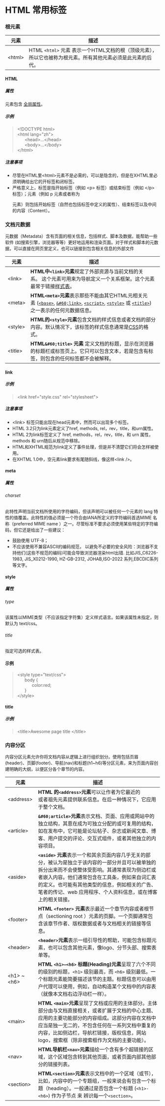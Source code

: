# HTML 常用标签

### 根元素
元素 | 描述
-------|-------
&#60;html> | HTML `<html>` 元素 表示一个HTML文档的根（顶级元素），所以它也被称为根元素。所有其他元素必须是此元素的后代。

#### HTML
##### 属性
元素包含 [全局属性](https://developer.mozilla.org/zh-CN/docs/Web/HTML/Global_attributes)。

##### 示例
> &#60;!DOCTYPE html><br>
  &#60;html lang="zh"><br>
&nbsp;&nbsp;&nbsp;&nbsp;&nbsp;&nbsp;&#60;head>...&#60;/head><br>
   &nbsp;&nbsp;&nbsp;&nbsp;&nbsp;&nbsp;&#60;body>...&#60;/body><br>
&#60;/html>


##### 注意事项
* 尽管在HTML里&#60;html>元素不是必需的，可以是隐含的，但是在XHTML里必须明确给出它的开标签和闭标签。
* 严格意义上，标签是指开始标签（例如 &#60;p> 标签）或结束标签（例如 &#60;/p> 标签）；元素（例如 p 元素或者称为<p>元素）则包括开始标签（自然也包括标签中定义的属性）、结束标签以及中间的内容（Content）。

### 文档元数据
元数据（Metadata）含有页面的相关信息，包括样式、脚本及数据，能帮助一些软件 (如搜索引擎，浏览器等等）更好地运用和渲染页面。对于样式和脚本的元数据，可以直接在网页里定义，也可以链接到包含相关信息的外部文件

元素 | 描述
-------|-------
&#60;link> | **HTML中`<link>`元素**规定了外部资源与当前文档的关系。 这个元素可用来为导航定义一个关系框架。这个元素最常于链接[样式表](https://developer.mozilla.org/zh-CN/docs/Glossary/CSS)。
&#60;meta> | **HTML`<meta>`元素**表示那些不能由其它HTML元相关元素 ([`<base>`](https://developer.mozilla.org/zh-CN/docs/Web/HTML/Element/base "HTML <base> 元素 指定用于一个文档中包含的所有相对URL的基本URL。一份中只能有一个<base>元素。"), [`&#60;link>`](https://developer.mozilla.org/zh-CN/docs/Web/HTML/Element/link "HTML 中&#60;link>元素规定了外部资源与当前文档的关系。 这个元素可用来为导航定义一个关系框架。这个元素最常于链接样式表。"), [`<script>`](https://developer.mozilla.org/zh-CN/docs/Web/HTML/Element/script "HTML <script> 元素用于嵌入或引用可执行脚本。"), [`<style>`](https://developer.mozilla.org/zh-CN/docs/Web/HTML/Element/style "HTML的<style>元素包含文档的样式信息或者文档的部分内容。默认情况下，该标签的样式信息通常是CSS的格式。") 或 [`<title>`](https://developer.mozilla.org/zh-CN/docs/Web/HTML/Element/title "HTML <title> 元素 定义文档的标题，显示在浏览器的标题栏或标签页上。它只可以包含文本，若是包含有标签，则包含的任何标签都不会被解释。")) 之一表示的任何元数据信息。
&#60;style> | **HTML的`<style>`元素**包含文档的样式信息或者文档的部分内容。默认情况下，该标签的样式信息通常是[CSS](https://developer.mozilla.org/en-US/docs/Web/CSS)的格式。
&#60;title> | **HTML`&#60;title>` 元素** 定义文档的标题，显示在浏览器的标题栏或标签页上。它只可以包含文本，若是包含有标签，则包含的任何标签都不会被解释。

#### link

##### 示例
> &#60;link href="style.css" rel="stylesheet">


##### 注意事项
* &#60;link> 标签只能出现在head元素中，然而可以出现多个<link>标签。
* HTML 3.2只为link元素定义了href, methods, rel，rev，title，和urn属性。
* HTML 2为link标签定义了 href, methods，rel，rev，title，和 urn 属性，methods 和 urn随后从规范中移除。
* HTML和XHTML规范为link定义了事件处理，但是并不清楚它们将会怎样被使用。
* 在XHTML 1.0中，空元素link要求有尾随斜线，像这样&#60;link />。

#### meta

##### 属性
###### charset
此特性声明当前文档所使用的字符编码，但该声明可以被任何一个元素的 lang 特性的值覆盖。此特性的值必须是一个符合由IANA所定义的字符编码首选MIME 名称（preferred MIME name ）之一。尽管标准不要求必须使用某些特定的字符编码，但它还是给出了一些建议：

* 鼓励使用 UTF-8；
* 不应该使用不兼容ASCII的编码规范， 以避免不必要的安全风险：浏览器不支持他们(这些不规范的编码)可能会导致浏览器渲染html出错. 比如JIS_C6226-1983, JIS_X0212-1990, HZ-GB-2312, JOHAB,ISO-2022 系列,EBCDIC系列 等文字。

#### style
##### 属性
###### type
该属性以MIME类型（不应该指定字符集）定义样式语言。如果该属性未指定，则默认为 text/css。

###### title
指定可选的样式表。

#### 示例

> &#60;style type="text/css"><br>
&nbsp;&nbsp;&nbsp;&nbsp;&nbsp;&nbsp;body {<br>
  &nbsp;&nbsp;&nbsp;&nbsp;&nbsp;&nbsp;&nbsp;&nbsp;&nbsp;&nbsp;&nbsp;&nbsp;color:red;<br>
&nbsp;&nbsp;&nbsp;&nbsp;&nbsp;&nbsp;}<br>
&#60;/style>

#### title

##### 示例
>  &#60;title>Awesome page title &#60;/title>


### 内容分区
内容分区元素允许你将文档内容从逻辑上进行组织划分。使用包括页眉(header)、页脚(footer)、导航(nav)和标题(h1~h6)等分区元素，来为页面内容创建明确的大纲，以便区分各个章节的内容。

元素 | 描述
-------|-------
&#60;address> | **HTML 的`<address>`元素**可以让作者为它最近的<article>或者<body>祖先元素提供联系信息。在后一种情况下，它应用于整个文档。
&#60;article> | **`&#60;article>`元素**表示文档、页面、应用或网站中的独立结构，其意在成为可独立分配的或可复用的结构，如在发布中，它可能是论坛帖子、杂志或新闻文章、博客、用户提交的评论、交互式组件，或者其他独立的内容项目。
&#60;aside> | **`<aside>` 元素**表示一个和其余页面内容几乎无关的部分，被认为是独立于该内容的一部分并且可以被单独的拆分出来而不会使整体受影响。其通常表现为侧边栏或者嵌入内容。他们通常包含在工具条，例如来自词汇表的定义。也可能有其他类型的信息，例如相关的广告、笔者的传记、web 应用程序、个人资料信息，或在博客上的相关链接。
&#60;footer> | **HTML `<footer>` 元素**表示最近一个章节内容或者根节点（sectioning root ）元素的页脚。一个页脚通常包含该章节作者、版权数据或者与文档相关的链接等信息。
&#60;header> | **`<header>`元素**表示一组引导性的帮助，可能包含标题元素，也可以包含其他元素，像logo、分节头部、搜索表单等。
&#60;h1> ~ &#60;h6> | **HTML `<h1>–<h6>` 标题(Heading)元素**呈现了六个不同的级别的标题，`<h1>` 级别最高，而 `<h6>` 级别最低。一个标题元素能简要描述该节的主题。标题信息可以由用户代理可以使用，例如，自动构造某个文档中的内容表（就像本文档右边浮动栏一样）。
&#60;main> | **HTML `<main>`元素**呈现了文档<body>或应用的主体部分。主体部分由与文档直接相关，或者扩展于文档的中心主题、应用的主要功能部分的内容组成。这部分内容在文档中应当是独一无二的，不包含任何在一系列文档中重复的内容，比如侧边栏，导航栏链接，版权信息，网站logo，搜索框（除非搜索框作为文档的主要功能）。
&#60;nav> | **HTML导航栏`<nav>`元素**描绘一个含有多个超链接的区域，这个区域包含转到其他页面，或者页面内部其他部分的链接列表。
&#60;section> | **HTML`<section>`元素**表示文档中的一个区域（或节），比如，内容中的一个专题组，一般来说会有包含一个标题（heading）。一般通过是否包含一个标题 (`<h1>-<h6>`) 作为子节点 来 辨识每一个`<section>`。